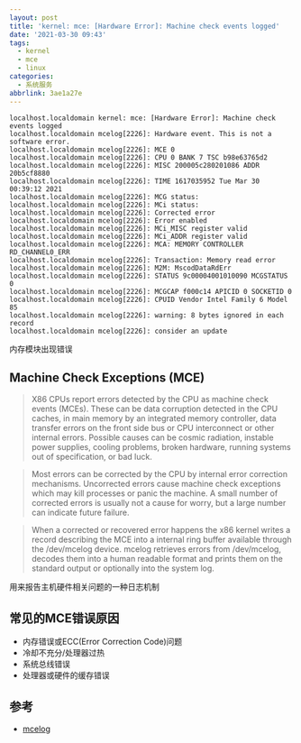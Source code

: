 ```yaml
---
layout: post
title: 'kernel: mce: [Hardware Error]: Machine check events logged'
date: '2021-03-30 09:43'
tags:
  - kernel
  - mce
  - linux
categories:
  - 系统服务
abbrlink: 3ae1a27e
---
```


```
localhost.localdomain kernel: mce: [Hardware Error]: Machine check events logged
localhost.localdomain mcelog[2226]: Hardware event. This is not a software error.
localhost.localdomain mcelog[2226]: MCE 0
localhost.localdomain mcelog[2226]: CPU 0 BANK 7 TSC b98e63765d2
localhost.localdomain mcelog[2226]: MISC 200005c280201086 ADDR 20b5cf8880
localhost.localdomain mcelog[2226]: TIME 1617035952 Tue Mar 30 00:39:12 2021
localhost.localdomain mcelog[2226]: MCG status:
localhost.localdomain mcelog[2226]: MCi status:
localhost.localdomain mcelog[2226]: Corrected error
localhost.localdomain mcelog[2226]: Error enabled
localhost.localdomain mcelog[2226]: MCi_MISC register valid
localhost.localdomain mcelog[2226]: MCi_ADDR register valid
localhost.localdomain mcelog[2226]: MCA: MEMORY CONTROLLER RD_CHANNEL0_ERR
localhost.localdomain mcelog[2226]: Transaction: Memory read error
localhost.localdomain mcelog[2226]: M2M: MscodDataRdErr
localhost.localdomain mcelog[2226]: STATUS 9c00004001010090 MCGSTATUS 0
localhost.localdomain mcelog[2226]: MCGCAP f000c14 APICID 0 SOCKETID 0
localhost.localdomain mcelog[2226]: CPUID Vendor Intel Family 6 Model 85
localhost.localdomain mcelog[2226]: warning: 8 bytes ignored in each record
localhost.localdomain mcelog[2226]: consider an update
```
内存模块出现错误

<!--more-->

## Machine Check Exceptions (MCE)

> X86 CPUs report errors detected by the CPU as machine check events (MCEs). These can be data corruption detected in the CPU caches, in main memory by an integrated memory controller, data transfer errors on the front side bus or CPU interconnect or other internal errors. Possible causes can be cosmic radiation, instable power supplies, cooling problems, broken hardware, running systems out of specification, or bad luck.

> Most errors can be corrected by the CPU by internal error correction mechanisms. Uncorrected errors cause machine check exceptions which may kill processes or panic the machine. A small number of corrected errors is usually not a cause for worry, but a large number can indicate future failure.

> When a corrected or recovered error happens the x86 kernel writes a record describing the MCE into a internal ring buffer available through the /dev/mcelog device. mcelog retrieves errors from /dev/mcelog, decodes them into a human readable format and prints them on the standard output or optionally into the system log.

用来报告主机硬件相关问题的一种日志机制

## 常见的MCE错误原因

- 内存错误或ECC(Error Correction Code)问题
- 冷却不充分/处理器过热
- 系统总线错误
- 处理器或硬件的缓存错误


## 参考

- [mcelog](http://mcelog.org/manpage.html)
